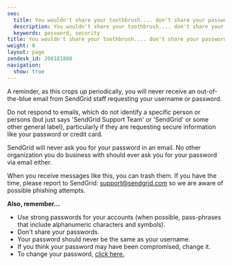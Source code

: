 ```yaml
---
seo:
  title: You wouldn't share your toothbrush.... don't share your password!
  description: You wouldn't share your toothbrush.... don't share your password!
  keywords: password, security
title: You wouldn't share your toothbrush.... don't share your password!
weight: 0
layout: page
zendesk_id: 200181888
navigation:
  show: true
---
```


A reminder, as this crops up periodically, you will never receive an out-of-the-blue email from SendGrid staff requesting your username or password.

Do not respond to emails, which do not identify a specific person or persons (but just says 'SendGrid Support Team' or 'SendGrid' or some other general label), particularly if they are requesting secure information like your password or credit card.

SendGrid will never ask you for your password in an email. No other organization you do business with should ever ask you for your password via email either.

When you receive messages like this, you can trash them. If you have the time, please report to SendGrid: [support@sendgrid.com](mailto:support@sendgrid.com) so we are aware of possible phishing attempts.

**Also, remember...**

- Use strong passwords for your accounts (when possible, pass-phrases that include alphanumeric characters and symbols).
- Don't share your passwords.
- Your password should never be the same as your username.
- If you think your password may have been compromised, change it.
- To change your password, [click here.](https://app.sendgrid.com/settings/account)
